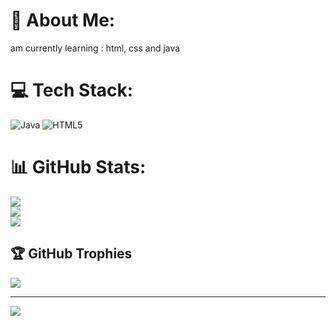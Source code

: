 # 💫 About Me:
am currently learning : html, css and java


# 💻 Tech Stack:
![Java](https://img.shields.io/badge/java-%23ED8B00.svg?style=for-the-badge&logo=openjdk&logoColor=white) ![HTML5](https://img.shields.io/badge/html5-%23E34F26.svg?style=for-the-badge&logo=html5&logoColor=white)
# 📊 GitHub Stats:
![](https://github-readme-stats.vercel.app/api?username=Da-IRS319&theme=radical&hide_border=false&include_all_commits=true&count_private=true)<br/>
![](https://github-readme-streak-stats.herokuapp.com/?user=Da-IRS319&theme=radical&hide_border=false)<br/>
![](https://github-readme-stats.vercel.app/api/top-langs/?username=Da-IRS319&theme=radical&hide_border=false&include_all_commits=true&count_private=true&layout=compact)

## 🏆 GitHub Trophies
![](https://github-profile-trophy.vercel.app/?username=Da-IRS319&theme=radical&no-frame=false&no-bg=true&margin-w=4)

---
[![](https://visitcount.itsvg.in/api?id=Da-IRS319&icon=6&color=0)](https://visitcount.itsvg.in)
